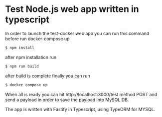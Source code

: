 
# Test Node.js web app written in typescript

In order to launch the test-docker web app you can run this command before run docker-compose up

```bash
$ npm install
```

after npm installation run

```bash
$ npm run build
```

after build is complete finally you can run

```bash
$ docker compose up
```

When all is ready you can hit http://localhost:3000/test method POST and send a payload in order to save the payload into MySQL DB.

The app is written with Fastify in Typescript, using TypeORM for MYSQL.
